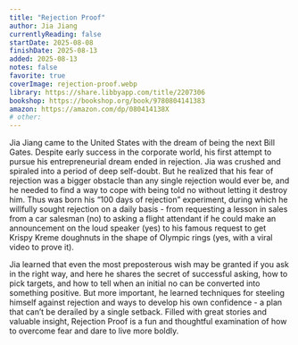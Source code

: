 ```yaml
---
title: "Rejection Proof"
author: Jia Jiang
currentlyReading: false
startDate: 2025-08-08
finishDate: 2025-08-13
added: 2025-08-13
notes: false
favorite: true
coverImage: rejection-proof.webp
library: https://share.libbyapp.com/title/2207306
bookshop: https://bookshop.org/book/9780804141383
amazon: https://amazon.com/dp/080414138X
# other: 
---
```


Jia Jiang came to the United States with the dream of being the next Bill Gates. Despite early success in the corporate world, his first attempt to pursue his entrepreneurial dream ended in rejection. Jia was crushed and spiraled into a period of deep self-doubt. But he realized that his fear of rejection was a bigger obstacle than any single rejection would ever be, and he needed to find a way to cope with being told no without letting it destroy him. Thus was born his “100 days of rejection” experiment, during which he willfully sought rejection on a daily basis - from requesting a lesson in sales from a car salesman (no) to asking a flight attendant if he could make an announcement on the loud speaker (yes) to his famous request to get Krispy Kreme doughnuts in the shape of Olympic rings (yes, with a viral video to prove it).  

Jia learned that even the most preposterous wish may be granted if you ask in the right way, and here he shares the secret of successful asking, how to pick targets, and how to tell when an initial no can be converted into something positive. But more important, he learned techniques for steeling himself against rejection and ways to develop his own confidence - a plan that can’t be derailed by a single setback. Filled with great stories and valuable insight, Rejection Proof is a fun and thoughtful examination of how to overcome fear and dare to live more boldly.  